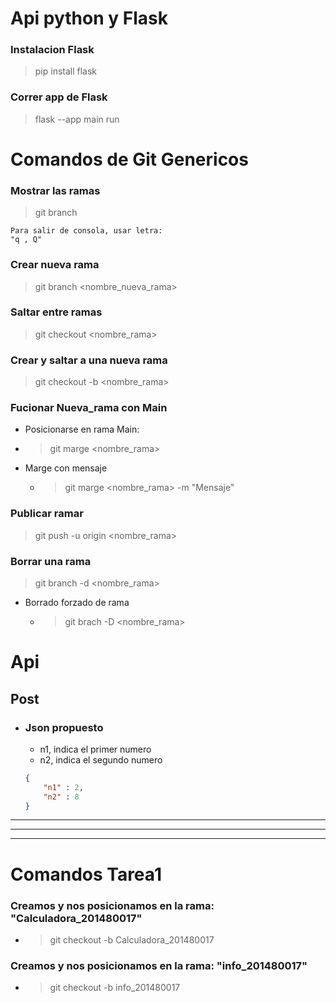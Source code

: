 # Api python y Flask

### Instalacion Flask
> pip install flask

### Correr app de Flask
> flask --app main run 

# Comandos de Git Genericos
### Mostrar las ramas
> git branch

    Para salir de consola, usar letra:  
    "q , Q"
   

### Crear nueva rama
> git branch <nombre_nueva_rama>

### Saltar entre ramas
> git checkout <nombre_rama>

### Crear y saltar a una nueva rama
 > git checkout -b <nombre_rama>


### Fucionar Nueva_rama con Main
-    Posicionarse en rama Main:
-   > git marge <nombre_rama>
- Marge con mensaje
    - > git marge <nombre_rama> -m "Mensaje"

### Publicar ramar
> git push -u origin <nombre_rama>

### Borrar una rama
> git branch -d <nombre_rama>
- Borrado forzado de rama 
    - > git brach -D <nombre_rama>

# Api
## Post
- ### Json propuesto 
    - n1, indica el primer numero
    - n2, indica el segundo numero  
    ``` json
    {
        "n1" : 2,
        "n2" : 8 
    }
    ```
---
---
---
# Comandos Tarea1
### Creamos y nos posicionamos en la rama: "Calculadora_201480017"
- > git checkout -b Calculadora_201480017

### Creamos y nos posicionamos en la rama: "info_201480017"
- > git checkout -b info_201480017